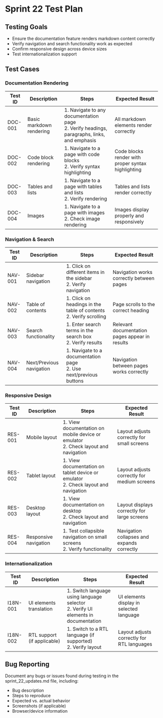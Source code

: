 # Sprint 22 Test Plan

## Testing Goals
- Ensure the documentation feature renders markdown content correctly
- Verify navigation and search functionality work as expected
- Confirm responsive design across device sizes
- Test internationalization support

## Test Cases

### Documentation Rendering

| Test ID | Description | Steps | Expected Result |
|---------|-------------|-------|----------------|
| DOC-001 | Basic markdown rendering | 1. Navigate to any documentation page<br>2. Verify headings, paragraphs, links, and emphasis | All markdown elements render correctly |
| DOC-002 | Code block rendering | 1. Navigate to a page with code blocks<br>2. Verify syntax highlighting | Code blocks render with proper syntax highlighting |
| DOC-003 | Tables and lists | 1. Navigate to a page with tables and lists<br>2. Verify rendering | Tables and lists render correctly |
| DOC-004 | Images | 1. Navigate to a page with images<br>2. Check image rendering | Images display properly and responsively |

### Navigation & Search

| Test ID | Description | Steps | Expected Result |
|---------|-------------|-------|----------------|
| NAV-001 | Sidebar navigation | 1. Click on different items in the sidebar<br>2. Verify navigation | Navigation works correctly between pages |
| NAV-002 | Table of contents | 1. Click on headings in the table of contents<br>2. Verify scrolling | Page scrolls to the correct heading |
| NAV-003 | Search functionality | 1. Enter search terms in the search box<br>2. Verify results | Relevant documentation pages appear in results |
| NAV-004 | Next/Previous navigation | 1. Navigate to a documentation page<br>2. Use next/previous buttons | Navigation between pages works correctly |

### Responsive Design

| Test ID | Description | Steps | Expected Result |
|---------|-------------|-------|----------------|
| RES-001 | Mobile layout | 1. View documentation on mobile device or emulator<br>2. Check layout and navigation | Layout adjusts correctly for small screens |
| RES-002 | Tablet layout | 1. View documentation on tablet device or emulator<br>2. Check layout and navigation | Layout adjusts correctly for medium screens |
| RES-003 | Desktop layout | 1. View documentation on desktop<br>2. Check layout and navigation | Layout displays correctly for large screens |
| RES-004 | Responsive navigation | 1. Test collapsible navigation on small screens<br>2. Verify functionality | Navigation collapses and expands correctly |

### Internationalization

| Test ID | Description | Steps | Expected Result |
|---------|-------------|-------|----------------|
| I18N-001 | UI elements translation | 1. Switch language using language selector<br>2. Verify UI elements in documentation | UI elements display in selected language |
| I18N-002 | RTL support (if applicable) | 1. Switch to a RTL language (if supported)<br>2. Verify layout | Layout adjusts correctly for RTL languages |

## Bug Reporting
Document any bugs or issues found during testing in the sprint_22_updates.md file, including:
- Bug description
- Steps to reproduce
- Expected vs. actual behavior
- Screenshots (if applicable)
- Browser/device information 